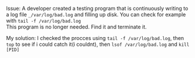 Issue:  A developer created a testing program that is continuously writing to a log file `_/var/log/bad.log` and filling up disk. You can check for example with `tail -f /var/log/bad.log`  
This program is no longer needed. Find it and terminate it.

My solution:
I checked the procces using `tail -f /var/log/bad.log`, then `top` to see if i could catch it(i couldnt), then `lsof /var/log/bad.log`  and `kill [PID]` 
